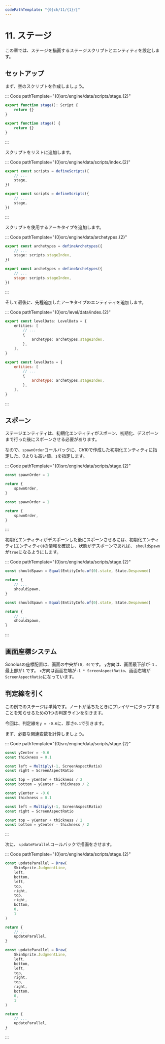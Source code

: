 ```yaml
---
codePathTemplate: "{0}ch/11/{1}/|"
---
```


# 11. ステージ

この章では、ステージを描画するステージスクリプトとエンティティを設定します。

## セットアップ

まず、空のスクリプトを作成しましょう。

::: Code pathTemplate="{0}src/engine/data/scripts/stage.{2}"

```ts
export function stage(): Script {
    return {}
}
```

```js
export function stage() {
    return {}
}
```

:::

スクリプトをリストに追加します。

::: Code pathTemplate="{0}src/engine/data/scripts/index.{2}"

```ts
export const scripts = defineScripts({
    // ...
    stage,
})
```

```js
export const scripts = defineScripts({
    // ...
    stage,
})
```

:::

スクリプトを使用するアーキタイプを追加します。

::: Code pathTemplate="{0}src/engine/data/archetypes.{2}"

```ts
export const archetypes = defineArchetypes({
    // ...
    stage: scripts.stageIndex,
})
```

```js
export const archetypes = defineArchetypes({
    // ...
    stage: scripts.stageIndex,
})
```

:::

そして最後に、先程追加したアーキタイプのエンティティを追加します。

::: Code pathTemplate="{0}src/level/data/index.{2}"

```ts
export const levelData: LevelData = {
    entities: [
        // ...
        {
            archetype: archetypes.stageIndex,
        },
    ],
}
```

```js
export const levelData = {
    entities: [
        // ...
        {
            archetype: archetypes.stageIndex,
        },
    ],
}
```

:::

## スポーン

ステージエンティティは、初期化エンティティがスポーン、初期化、デスポーンまで行った後にスポーンさせる必要があります。

なので、`spawnOrder`コールバックに、Ch10で作成した初期化エンティティに指定した、0よりも高い値、`1`を指定します。

::: Code pathTemplate="{0}src/engine/data/scripts/stage.{2}"

```ts
const spawnOrder = 1

return {
    spawnOrder,
}
```

```js
const spawnOrder = 1

return {
    spawnOrder,
}
```

:::

初期化エンティティがデスポーンした後にスポーンさせるには、初期化エンティティ(エンティティ`0`)の情報を確認し、状態がデスポーンであれば、 `shouldSpawn`が`true`になるようにします。

::: Code pathTemplate="{0}src/engine/data/scripts/stage.{2}"

```ts
const shouldSpawn = Equal(EntityInfo.of(0).state, State.Despawned)

return {
    // ...
    shouldSpawn,
}
```

```js
const shouldSpawn = Equal(EntityInfo.of(0).state, State.Despawned)

return {
    // ...
    shouldSpawn,
}
```

:::

## 画面座標システム

Sonolusの座標配置は、画面の中央が`(0, 0)`です。 `y`方向は、画面最下部が`-1` 、最上部が`1` です。 `x`方向は画面左端が`-1 * ScreenAspectRatio`、画面右端が`ScreenAspectRatio`になっています。

## 判定線を引く

この例でのステージは単純です。ノートが落ちたときにプレイヤーにタップすることを知らせるための1つの判定ラインを引きます。

今回は、判定線を`y = -0.6`に、厚さ`0.1`で引きます。

まず、必要な関連変数を計算しましょう。

::: Code pathTemplate="{0}src/engine/data/scripts/stage.{2}"

```ts
const yCenter = -0.6
const thickness = 0.1

const left = Multiply(-1, ScreenAspectRatio)
const right = ScreenAspectRatio

const top = yCenter + thickness / 2
const bottom = yCenter - thickness / 2
```

```js
const yCenter = -0.6
const thickness = 0.1

const left = Multiply(-1, ScreenAspectRatio)
const right = ScreenAspectRatio

const top = yCenter + thickness / 2
const bottom = yCenter - thickness / 2
```

:::

次に、 `updateParallel`コールバックで描画をさせます。

::: Code pathTemplate="{0}src/engine/data/scripts/stage.{2}"

```ts
const updateParallel = Draw(
    SkinSprite.JudgmentLine,
    left,
    bottom,
    left,
    top,
    right,
    top,
    right,
    bottom,
    0,
    1
)

return {
    // ...
    updateParallel,
}
```

```js
const updateParallel = Draw(
    SkinSprite.JudgmentLine,
    left,
    bottom,
    left,
    top,
    right,
    top,
    right,
    bottom,
    0,
    1
)

return {
    // ...
    updateParallel,
}
```

:::
